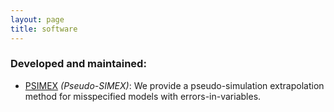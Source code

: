 ```yaml
---
layout: page
title: software 
---
```


### Developed and maintained:

   - [PSIMEX](https://github.com/Huali2022/PSIMEX) _(Pseudo-SIMEX)_: We provide a pseudo-simulation extrapolation method for misspecified models with errors-in-variables.
   
